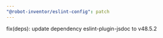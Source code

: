 ```yaml
---
"@robot-inventor/eslint-config": patch
---
```


fix(deps): update dependency eslint-plugin-jsdoc to v48.5.2
